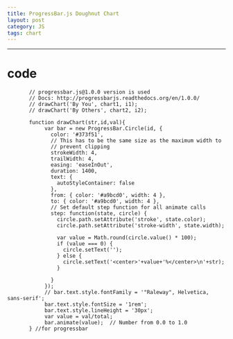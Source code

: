 ```yaml
---
title: ProgressBar.js Doughnut Chart
layout: post
category: JS
tags: chart
---
```

---

# code

           // progressbar.js@1.0.0 version is used
           // Docs: http://progressbarjs.readthedocs.org/en/1.0.0/
           // drawChart('By You', chart1, i1);
           // drawChart('By Others', chart2, i2);

           function drawChart(str,id,val){
                var bar = new ProgressBar.Circle(id, {
                  color: '#373f51',
                  // This has to be the same size as the maximum width to
                  // prevent clipping
                  strokeWidth: 4,
                  trailWidth: 4,
                  easing: 'easeInOut',
                  duration: 1400,
                  text: {
                    autoStyleContainer: false
                  },
                  from: { color: '#a9bcd0', width: 4 },
                  to: { color: '#a9bcd0', width: 4 },
                  // Set default step function for all animate calls
                  step: function(state, circle) {
                    circle.path.setAttribute('stroke', state.color);
                    circle.path.setAttribute('stroke-width', state.width);

                    var value = Math.round(circle.value() * 100);
                    if (value === 0) {
                      circle.setText('');
                    } else {
                      circle.setText('<center>'+value+'%</center>\n'+str);
                    }

                  }
                });
                // bar.text.style.fontFamily = '"Raleway", Helvetica, sans-serif';
                bar.text.style.fontSize = '1rem';
                bar.text.style.lineHeight = '30px';
                var value = val/total;
                bar.animate(value);  // Number from 0.0 to 1.0
           } //for progressbar
